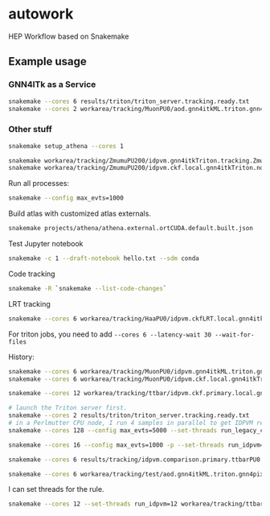 # autowork
HEP Workflow based on Snakemake

## Example usage

### GNN4ITk as a Service
```bash
snakemake --cores 6 results/triton/triton_server.tracking.ready.txt
snakemake --cores 2 workarea/tracking/MuonPU0/aod.gnn4itkML.triton.gnn4itkTriton.tracking.MuonPU0.root --dry-run --config max_evts=10
```

### Other stuff

```bash
snakemake setup_athena --cores 1
```

```bash
snakemake workarea/tracking/ZmumuPU200/idpvm.gnn4itkTriton.tracking.ZmumuPU200.root --config max_evts=100
snakemake workarea/tracking/ZmumuPU200/idpvm.ckf.local.gnn4itkTriton.none.ZmumuPU200.root --config max_evts=100
```

Run all processes:
```bash
snakemake --config max_evts=1000
```

Build atlas with customized atlas externals.
```bash
snakemake projects/athena/athena.external.ortCUDA.default.built.json
```

Test Jupyter notebook
```bash
snakemake -c 1 --draft-notebook hello.txt --sdm conda
```

Code tracking
```bash
snakemake -R `snakemake --list-code-changes`
```

LRT tracking
```bash
snakemake --cores 6 workarea/tracking/HaaPU0/idpvm.ckfLRT.local.gnn4itkTriton.none.HaaPU0.root --config max_evts=-1
```

For triton jobs, you need to add `--cores 6 --latency-wait 30 --wait-for-files`


History:
```bash
snakemake --cores 6 workarea/tracking/MuonPU0/idpvm.gnn4itkML.triton.gnn4itkTriton.tracking.MuonPU0.root --config max_evts=-1
snakemake --cores 6 workarea/tracking/MuonPU0/idpvm.ckf.local.gnn4itkTriton.none.MuonPU0.root --config max_evts=-1

snakemake --cores 12 workarea/tracking/ttbar/idpvm.ckf.primary.local.gnn4itkTriton.none.ttbar.root -p

# launch the Triton server first.
snakemake --cores 2 results/triton/triton_server.tracking.ready.txt
# in a Perlmutter CPU node, I run 4 samples in parallel to get IDPVM results.
snakemake --cores 128 --config max_evts=5000 --set-threads run_legacy_ckf=16 run_idpvm=16 run_gnn4itk_triton=1 --rerun-triggers mtime --sdm conda --dry-run

snakemake --cores 16 --config max_evts=1000 -p --set-threads run_idpvm=4 run_gnn4itk_triton=1

snakemake --cores 6 results/tracking/idpvm.comparison.primary.ttbarPU0.txt -p --rerun-triggers mtime --sdm conda --force

snakemake --cores 6 workarea/tracking/test/aod.gnn4itkML.triton.gnn4pixelTriton.tracking.test.root --config max_evts=-1 --dry-run -p
```
I can set threads for the rule.
```bash
snakemake --cores 12 --set-threads run_idpvm=12 workarea/tracking/ttbar/idpvm.ckf.primary.local.gnn4itkTriton.none.ttbar.root -p
```
